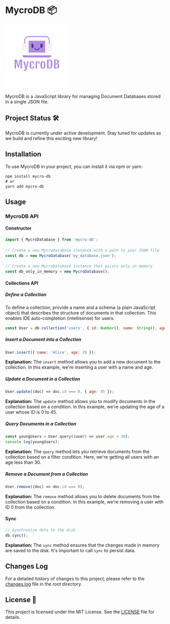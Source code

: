 # MycroDB 📦

[![Logo](/public/logo.png)](https://www.npmjs.com/package/mycro-db)

MycroDB is a JavaScript library for managing Document Databases stored in a single JSON file.

## Project Status 🛠️

MycroDB is currently under active development. Stay tuned for updates as we build and refine this exciting new library!

## Installation

To use MycroDB in your project, you can install it via npm or yarn:

```shell
npm install mycro-db
# or
yarn add mycro-db
```

## Usage

### MycroDB API

#### Constructor

```javascript
import { MycroDatabase } from 'mycro-db';

// Create a new MycroDatabase instance with a path to your JSON file
const db = new MycroDatabase('my_database.json');

// Create a new MycroDatabase instance that exists only in memory
const db_only_in_memory = new MycroDatabase();
```

#### Collections API

##### Define a Collection

To define a collection, provide a name and a schema (a plain JavaScript object) that describes the structure of documents in that collection. This enables IDE auto-completion (intellisense) for users.

```javascript
const User = db.collection('users', { id: Number(), name: String(), age: Number() });
```

##### Insert a Document into a Collection

```javascript
User.insert({ name: 'Alice', age: 28 });
```

**Explanation:** The `insert` method allows you to add a new document to the collection. In this example, we're inserting a user with a name and age.

##### Update a Document in a Collection

```javascript
User.update((doc) => doc.id === 0, { age: 45 });
```

**Explanation:** The `update` method allows you to modify documents in the collection based on a condition. In this example, we're updating the age of a user whose ID is 0 to 45.

##### Query Documents in a Collection

```javascript
const youngUsers = User.query((user) => user.age < 30);
console.log(youngUsers);
```

**Explanation:** The `query` method lets you retrieve documents from the collection based on a filter condition. Here, we're getting all users with an age less than 30.

##### Remove a Document from a Collection

```javascript
User.remove((doc) => doc.id === 0);
```

**Explanation:** The `remove` method allows you to delete documents from the collection based on a condition. In this example, we're removing a user with ID 0 from the collection.

#### Sync

```javascript
// Synchronize data to the disk
db.sync();
```

**Explanation:** The `sync` method ensures that the changes made in memory are saved to the disk. It's important to call `sync` to persist data.

## Changes Log

For a detailed history of changes to this project, please refer to the [changes.log](changes.log) file in the root directory.

## License 📜

This project is licensed under the MIT License. See the [LICENSE](LICENSE) file for details.
